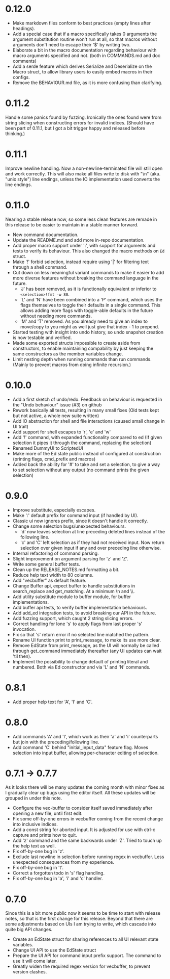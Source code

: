 # 0.12.0

- Make markdown files conform to best practices (empty lines after headings).
- Add a special case that if a macro specifically takes 0 arguments the
  argument substitution routine won't run at all, so that macros without
  arguments don't need to escape their '$' by writing two.
- Elaborate a bit in the macro documentation regarding behaviour with macro
  arguments specified and not. (both in COMMANDS.md and doc comments)
- Add a serde feature which derives Serialize and Deserialize on the Macro
  struct, to allow library users to easily embed macros in their configs.
- Remove the BEHAVIOUR.md file, as it is more confusing than clarifying.

# 0.11.2

Handle some panics found by fuzzing. Ironically the ones found were from
string slicing when constructing errors for invalid indices.
(Should have been part of 0.11.1, but I got a bit trigger happy and released
before thinking.)

# 0.11.1

Improve newline handling. Now a non-newline-terminated file will still open
and work correctly. This will also make all files write to disk with  "\n"
(aka. "unix style") line endings, unless the IO implementation used converts
the line endings.

# 0.11.0

Nearing a stable release now, so some less clean features are remade in this
release to be easier to maintain in a stable manner forward.

- New command documentation.
- Update the README.md and add more in-repo documentation.
- Add proper macro support under ':', with support for arguments and tests to
  verify its behaviour. This also changed the macro methods on `Ed` struct.
- Make '!' forbid selection, instead require using '|' for filtering text
  through a shell command.
- Cut down on less meaningful variant commands to make it easier to add more
  diverse features without breaking the command language in the future.
  - 'J' has been removed, as it is functionally equivalent or inferior to
    `<selection>!fmt -w 80`.
  - 'L' and 'N' have been combined into a 'P' command, which uses the flags
    themselves to toggle their defaults in a single command. This allows adding
    more flags with toggle-able defaults in the future without needing more
    commands.
  - 'M' and 'T' removed. As you already need to give an index to move/copy to
    you might as well just give that index - 1 to prepend.
- Started testing with insight into undo history, so undo snapshot creation is
  now testable and verified.
- Made some exported structs impossible to create aside from constructors, to
  enable maintaining compability by just keeping the same constructors as the
  member variables change.
- Limit nesting depth when running commands than run commands. (Mainly to
  prevent macros from doing infinite recursion.)

# 0.10.0

- Add a first sketch of undo/redo. Feedback on behaviour is requested in the
  "Undo behaviour" issue (#3) on github
- Rework basically all tests, resulting in many small fixes
  (Old tests kept but not active, a whole new suite written)
- Add IO abstraction for shell and file interactions
  (caused small change in  UI trait)
- Add support for shell escapes to 'r', 'e' and 'w'
- Add '!' command, with expanded functionality compared to ed
  (If given selection it pipes it through the command, replacing the selection)
- Renamed DummyUI to ScriptedUI
- Make more of the Ed state public instead of configured at construction
  (printing flags, cmd_prefix and macros)
- Added back the ability for '#' to take and set a selection, to give a way to
  set selection without any output (no command prints the given selection)

# 0.9.0

- Improve substitute, especially escapes.
- Make ':' default prefix for command input (if handled by UI).
- Classic ui now ignores prefix, since it doesn't handle it correctly.
- Change some selection bugs/unexpected behaviours.
  - 'd' now leaves selection at line preceding deleted lines instead of the 
    following line.
  - 'c' and 'C' left selection as if they had not received input. Now return
    selection over given input if any and over preceding line otherwise.
- Internal refactoring of command parsing.
- Slight improvement on argument parsing for 'z' and 'Z'.
- Write some general buffer tests.
- Clean up the RELEASE_NOTES.md formatting a bit.
- Reduce help text width to 80 columns.
- Add "vecbuffer" as default feature.
- Change Buffer api, expect buffer to handle substitutions in search_replace and
  get_matching. At a minimum \\n and \\\\.
- Add utility substitute module to buffer module, for buffer implementations.
- Add buffer api tests, to verify buffer implementation behaviours.
- Add add_ed integration tests, to avoid breaking our API in the future.
- Add fuzzing support, which caught 2 string slicing errors.
- Correct handling for lone 's' to apply flags from last proper 's' invocation.
- Fix so that 's' return error if no selected line matched the pattern.
- Rename UI function print to print_message, to make its use more clear.
- Remove EdState from print_message, as the UI will normally be called through
  get_command immediately thereafter (any UI updates can wait 'til then).
- Implement the possibility to change default of printing literal and numbered.
  Both via Ed constructor and via 'L' and 'N' commands.

# 0.8.1

- Add proper help text for 'A', 'I' and 'C'.

# 0.8.0

- Add commands 'A' and 'I', which work as their 'a' and 'i' counterparts but
  join with the preceding/following line.
- Add command 'C' behind "initial_input_data" feature flag. Moves selection
  into input buffer, allowing per-character editing of selection.

# 0.7.1 -> 0.7.7

As it looks there will be many updates the coming month with minor fixes as I
gradually clear up bugs using the editor itself. All these updates will be
grouped in under this note.

- Configure the vec-buffer to consider itself saved immediately after opening
  a new file, until first edit.
- Fix some off-by-one errors in vecbuffer coming from the recent change into
  inclusive indices.
- Add a const string for aborted input. It is adjusted for use with ctrl-c
  capture and prints how to quit.
- Add 'z' command and the same backwards under 'Z'. Tried to touch up the help
  text as well.
- Fix off-by-one bug in 'z'.
- Exclude last newline in selection before running regex in vecbuffer. Less
  unexpected consequences from my experience.
- Fix off-by-one bug in 't'.
- Correct a forgotten todo in 's' flag handling.
- Fix off-by-one bug in 'a', 'i' and 'c' handler.

# 0.7.0

Since this is a bit more public now it seems to be time to start with release
notes, so that is the first change for this release. Beyond that there are
some adjustments based on UIs I am trying to write, which cascade into quite
big API changes.

- Create an EdState struct for sharing references to all UI relevant state
  variables.
- Change UI API to use the EdState struct
- Prepare the UI API for command input prefix support. The command to use it
  will come later.
- Greatly widen the required regex version for vecbuffer, to prevent version
  clashes.
